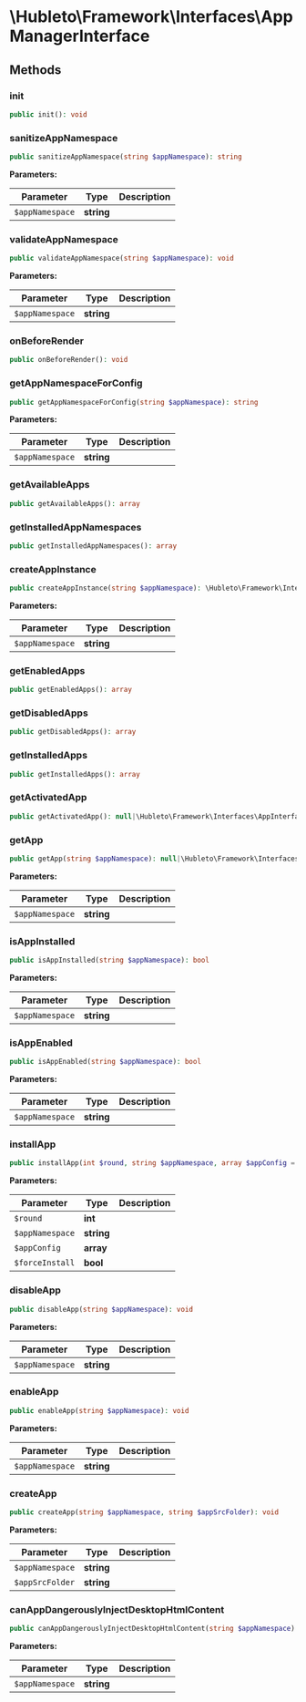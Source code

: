 
# \Hubleto\Framework\Interfaces\AppManagerInterface

## Methods

### init

```php
public init(): void
```


### sanitizeAppNamespace

```php
public sanitizeAppNamespace(string $appNamespace): string
```

**Parameters:**

| Parameter       | Type       | Description |
|-----------------|------------|-------------|
| `$appNamespace` | **string** |             |


### validateAppNamespace

```php
public validateAppNamespace(string $appNamespace): void
```

**Parameters:**

| Parameter       | Type       | Description |
|-----------------|------------|-------------|
| `$appNamespace` | **string** |             |


### onBeforeRender

```php
public onBeforeRender(): void
```


### getAppNamespaceForConfig

```php
public getAppNamespaceForConfig(string $appNamespace): string
```

**Parameters:**

| Parameter       | Type       | Description |
|-----------------|------------|-------------|
| `$appNamespace` | **string** |             |


### getAvailableApps

```php
public getAvailableApps(): array
```


### getInstalledAppNamespaces

```php
public getInstalledAppNamespaces(): array
```


### createAppInstance

```php
public createAppInstance(string $appNamespace): \Hubleto\Framework\Interfaces\AppInterface
```

**Parameters:**

| Parameter       | Type       | Description |
|-----------------|------------|-------------|
| `$appNamespace` | **string** |             |


### getEnabledApps

```php
public getEnabledApps(): array
```


### getDisabledApps

```php
public getDisabledApps(): array
```


### getInstalledApps

```php
public getInstalledApps(): array
```


### getActivatedApp

```php
public getActivatedApp(): null|\Hubleto\Framework\Interfaces\AppInterface
```


### getApp

```php
public getApp(string $appNamespace): null|\Hubleto\Framework\Interfaces\AppInterface
```

**Parameters:**

| Parameter       | Type       | Description |
|-----------------|------------|-------------|
| `$appNamespace` | **string** |             |


### isAppInstalled

```php
public isAppInstalled(string $appNamespace): bool
```

**Parameters:**

| Parameter       | Type       | Description |
|-----------------|------------|-------------|
| `$appNamespace` | **string** |             |


### isAppEnabled

```php
public isAppEnabled(string $appNamespace): bool
```

**Parameters:**

| Parameter       | Type       | Description |
|-----------------|------------|-------------|
| `$appNamespace` | **string** |             |


### installApp

```php
public installApp(int $round, string $appNamespace, array $appConfig = [], bool $forceInstall = false): bool
```

**Parameters:**

| Parameter       | Type       | Description |
|-----------------|------------|-------------|
| `$round`        | **int**    |             |
| `$appNamespace` | **string** |             |
| `$appConfig`    | **array**  |             |
| `$forceInstall` | **bool**   |             |


### disableApp

```php
public disableApp(string $appNamespace): void
```

**Parameters:**

| Parameter       | Type       | Description |
|-----------------|------------|-------------|
| `$appNamespace` | **string** |             |


### enableApp

```php
public enableApp(string $appNamespace): void
```

**Parameters:**

| Parameter       | Type       | Description |
|-----------------|------------|-------------|
| `$appNamespace` | **string** |             |


### createApp

```php
public createApp(string $appNamespace, string $appSrcFolder): void
```

**Parameters:**

| Parameter       | Type       | Description |
|-----------------|------------|-------------|
| `$appNamespace` | **string** |             |
| `$appSrcFolder` | **string** |             |


### canAppDangerouslyInjectDesktopHtmlContent

```php
public canAppDangerouslyInjectDesktopHtmlContent(string $appNamespace): bool
```

**Parameters:**

| Parameter       | Type       | Description |
|-----------------|------------|-------------|
| `$appNamespace` | **string** |             |

